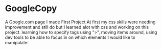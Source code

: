 # GoogleCopy
A Google.com page I made
First Project
At first my css skills were needing improvement and still do but I learned alot with css and working on this project.
learning how to specify tags using ">", moving items around, using dev tools to be able to focus in on which elements I would like to manipulate.
